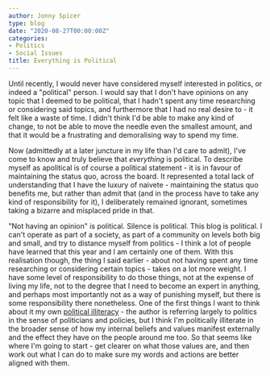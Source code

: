 ```yaml
---
author: Jonny Spicer
type: blog
date: "2020-08-27T00:00:00Z"
categories:
- Politics
- Social Issues
title: Everything is Political
---
```

Until recently, I would never have considered myself interested in politics, or indeed a "political" person. I would say that I don't have opinions on any topic that I deemed to be
political, that I hadn't spent any time researching or considering said topics, and furthermore that I had no real desire to - it felt like a waste of time. I didn't think I'd be
able to make any kind of change, to not be able to move the needle even the smallest amount, and that it would be a frustrating and demoralising way to spend my time.

Now (admittedly at a later juncture in my life than I'd care to admit), I've come to know and truly believe that *everything* is political. To describe myself as apolitical is of
course a political statement - it is in favour of maintaining the status quo, across the board. It represented a total lack of understanding that I have the luxury of naivete -
maintaining the status quo benefits me, but rather than admit that (and in the process have to take any kind of responsibility for it), I deliberately remained ignorant, sometimes
taking a bizarre and misplaced pride in that.

"Not having an opinion" is political. Silence is political. This blog is political. I can't operate as part of a society, as part of a community on levels both big and small, and
try to distance myself from politics - I think a lot of people have learned that this year and I am certainly one of them. With this realisation though, the thing I said earlier -
about not having spent any time researching or considering certain topics - takes on a lot more weight. I have some level of responsibility to do those things, not at the expense of
living my life, not to the degree that I need to become an expert in anything, and perhaps most importantly not as a way of punishing myself, but there is some responsibility there
nonetheless. One of the first things I want to think about it my own [political illiteracy](https://thecorrespondent.com/421/my-name-is-patrick-and-im-politically-illiterate-you-are-too/8574995781-d216932e) - the author is referring largely to politics in the sense of politicians and
policies, but I think I'm politically illiterate in the broader sense of how my internal beliefs and values manifest externally and the effect they have on the people around me too. So
that seems like where I'm going to start - get clearer on what those values are, and then work out what I can do to make sure my words and actions are better aligned with them.
